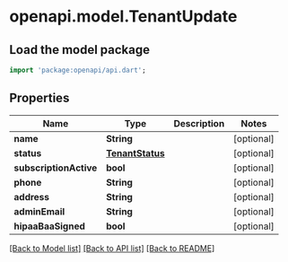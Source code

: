 # openapi.model.TenantUpdate

## Load the model package
```dart
import 'package:openapi/api.dart';
```

## Properties
Name | Type | Description | Notes
------------ | ------------- | ------------- | -------------
**name** | **String** |  | [optional] 
**status** | [**TenantStatus**](TenantStatus.md) |  | [optional] 
**subscriptionActive** | **bool** |  | [optional] 
**phone** | **String** |  | [optional] 
**address** | **String** |  | [optional] 
**adminEmail** | **String** |  | [optional] 
**hipaaBaaSigned** | **bool** |  | [optional] 

[[Back to Model list]](../README.md#documentation-for-models) [[Back to API list]](../README.md#documentation-for-api-endpoints) [[Back to README]](../README.md)



